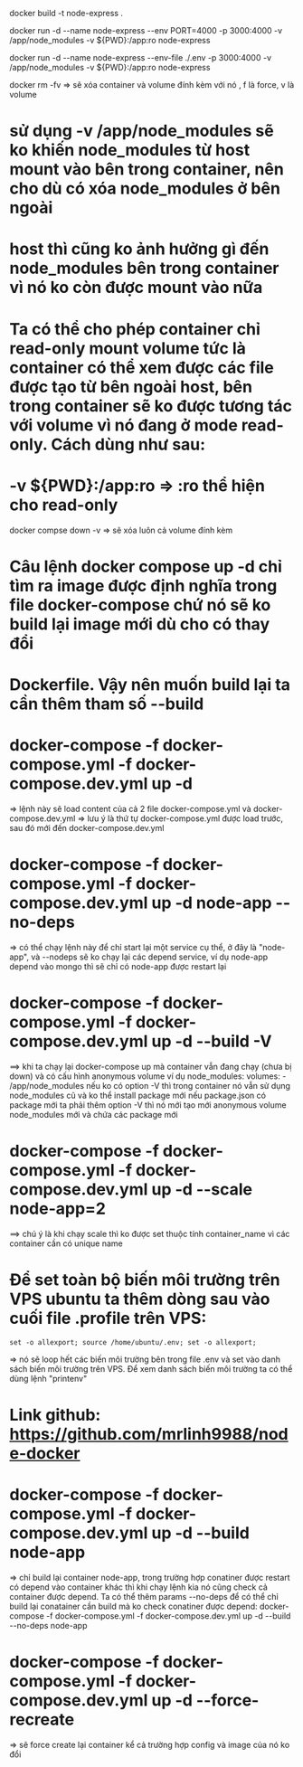 docker build -t node-express .

docker run -d --name node-express --env PORT=4000 -p 3000:4000 -v /app/node_modules -v ${PWD}:/app:ro node-express

docker run -d --name node-express --env-file ./.env -p 3000:4000 -v /app/node_modules -v ${PWD}:/app:ro node-express

docker rm -fv <container>   => sẽ xóa container và volume đính kèm với nó , f là force, v là volume

# sử dụng -v /app/node_modules sẽ ko khiến node_modules từ host mount vào bên trong container, nên cho dù có xóa node_modules ở bên ngoài 
# host thì cũng ko ảnh hưởng gì đến node_modules bên trong container vì nó ko còn được mount vào nữa


# Ta có thể cho phép container chỉ read-only mount volume tức là container có thể xem được các file được tạo từ bên ngoài host, bên trong container sẽ ko được tương tác với volume vì nó đang ở mode read-only. Cách dùng như sau:
#   -v ${PWD}:/app:ro   => :ro thể hiện cho read-only


docker compse down -v => sẽ xóa luôn cả volume đính kèm

# Câu lệnh docker compose up -d chỉ tìm ra image được định nghĩa trong file docker-compose chứ nó sẽ ko build lại image mới dù cho có thay đổi
# Dockerfile. Vậy nên muốn build lại ta cần thêm tham số --build

# docker-compose -f docker-compose.yml -f docker-compose.dev.yml up -d
=> lệnh này sẽ load content của cả 2 file docker-compose.yml và docker-compose.dev.yml 
=> lưu ý là thứ tự docker-compose.yml được load trước, sau đó mới đến docker-compose.dev.yml


# docker-compose -f docker-compose.yml -f docker-compose.dev.yml up -d node-app --no-deps
=> có thể chạy lệnh này để chỉ start lại một service cụ thể, ở đây là "node-app", và --nodeps
sẽ ko chạy lại các depend service, ví dụ node-app depend vào mongo thì sẽ chỉ có node-app được 
restart lại

# docker-compose -f docker-compose.yml -f docker-compose.dev.yml up -d --build -V
==> khi ta chạy lại docker-compose up mà container vẫn đang chạy (chưa bị down) và có cấu hình anonymous volume ví dụ node_modules:
    volumes:
      -  /app/node_modules 
nếu ko có option -V thì trong container nó vẫn sử dụng node_modules cũ và ko thể install package mới nếu package.json có package mới
ta phải thêm option -V thì nó mới tạo mới anonymous volume node_modules mới và chứa các package mới



# docker-compose -f docker-compose.yml -f docker-compose.dev.yml up -d --scale node-app=2 
==> chú ý là khi chạy scale thì ko được set thuộc tính container_name vì các container cần có unique name


# Để set toàn bộ biến môi trường trên VPS ubuntu ta thêm dòng sau vào cuối file .profile trên VPS:
    set -o allexport; source /home/ubuntu/.env; set -o allexport;

=> nó sẽ loop hết các biến môi trường bên trong file .env và set vào danh sách biến môi trường
trên VPS. Để xem danh sách biến môi trường ta có thể dùng lệnh "printenv"

# Link github: https://github.com/mrlinh9988/node-docker


# docker-compose -f docker-compose.yml -f docker-compose.dev.yml up -d --build node-app
=> chỉ build lại container node-app, trong trường hợp conatiner được restart có depend vào 
container khác thì khi chạy lệnh kia nó cũng check cả container được depend.
Ta có thể thêm params --no-deps để có thể chỉ build lại conatainer cần build mà ko check conatiner được depend:
    docker-compose -f docker-compose.yml -f docker-compose.dev.yml up -d --build --no-deps node-app


# docker-compose -f docker-compose.yml -f docker-compose.dev.yml up -d --force-recreate
=> sẽ force create lại container kể cả trường hợp config và image của nó ko đổi